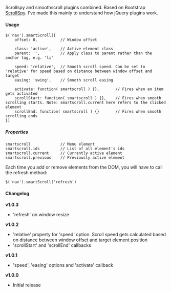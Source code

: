 Scrollspy and smoothscroll plugins combined. Based on Bootstrap [ScrollSpy](http://twitter.github.io/bootstrap/javascript.html#scrollspy). I've made this mainly to understand how jQuery plugins work.


#### Usage

	$('nav').smartScroll({
		offset: 0,			// Window offset

		class: 'active',	// Active element class
		parent: '',			// Apply class to parent rather than the anchor tag, e.g. 'li'

		speed: 'relative',	// Smooth scroll speed. Can be set to 'relative' for speed based on distance between window offset and target
		easing: 'swing',	// Smooth scroll easing

		activate: function( smartscroll ) {},		// Fires when an item gets activated
		scrollStart: function( smartscroll ) {},	// Fires when smooth scrolling starts. Note: smartscroll.current here refers to the clicked element
		scrollEnd: function( smartscroll ) {}		// Fires when smooth scrolling ends
	})
	
##### Properties

	smartscroll				// Menu element
	smartscroll.ids			// List of all element's ids
	smartscroll.current		// Currently active element
	smartscroll.previous	// Previously active element
	
Each time you add or remove elements from the DOM, you will have to call the refresh method:

	$('nav').smartScroll('refresh')
	
#### Changelog

__v1.0.3__

- 'refresh' on window resize

__v1.0.2__

- 'relative' property for 'speed' option. Scroll speed gets calculated based on distance between window offset and target element position
- 'scrollStart' and 'scrollEnd' callbacks

__v1.0.1__

- 'speed', 'easing' options and 'activate' callback
	
__v1.0.0__

- Initial release
